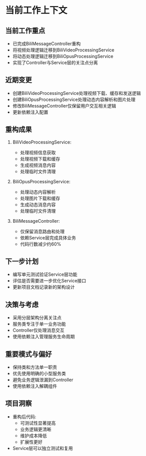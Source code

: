 # 当前工作上下文

## 当前工作重点
- 已完成BiliMessageController重构
- 将视频处理逻辑迁移到BiliVideoProcessingService
- 将动态处理逻辑迁移到BiliOpusProcessingService
- 实现了Controller与Service层的关注点分离

## 近期变更
- 创建BiliVideoProcessingService处理视频下载、缓存和发送逻辑
- 创建BiliOpusProcessingService处理动态内容解析和图片处理
- 修改BiliMessageController仅保留用户交互相关逻辑
- 更新依赖注入配置

## 重构成果
1. BiliVideoProcessingService:
   - 处理视频信息获取
   - 处理视频下载和缓存
   - 生成视频消息内容
   - 处理临时文件清理

2. BiliOpusProcessingService:
   - 处理动态内容解析
   - 处理图片下载和缓存
   - 生成动态消息内容
   - 处理临时文件清理

3. BiliMessageController:
   - 仅保留消息路由和处理
   - 依赖Service层完成具体业务
   - 代码行数减少约60%

## 下一步计划
- 编写单元测试验证Service层功能
- 评估是否需要进一步优化Service接口
- 更新项目文档记录新的架构设计

## 决策与考虑
- 采用分层架构分离关注点
- 服务类专注于单一业务功能
- Controller仅处理消息交互
- 使用依赖注入管理服务生命周期

## 重要模式与偏好
- 保持类和方法单一职责
- 优先使用明确的小型服务类
- 避免业务逻辑泄漏到Controller
- 使用依赖注入解耦组件

## 项目洞察
- 重构后代码:
  - 可测试性显著提高
  - 业务逻辑更清晰
  - 维护成本降低
  - 扩展性更好
- Service层可以独立测试和复用
